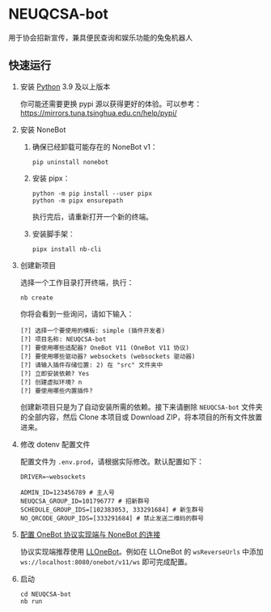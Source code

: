 # NEUQCSA-bot
用于协会招新宣传，兼具便民查询和娱乐功能的兔兔机器人

## 快速运行

1. 安装 [Python](https://www.python.org/) 3.9 及以上版本

   你可能还需要更换 pypi 源以获得更好的体验。可以参考：https://mirrors.tuna.tsinghua.edu.cn/help/pypi/

2. 安装 NoneBot

   1. 确保已经卸载可能存在的 NoneBot v1：
      ```shell
      pip uninstall nonebot
      ```

   2. 安装 pipx：
      ```shell
      python -m pip install --user pipx
      python -m pipx ensurepath
      ```

      执行完后，请重新打开一个新的终端。

   3. 安装脚手架：
      ```shell
      pipx install nb-cli
      ```

3. 创建新项目

   选择一个工作目录打开终端，执行：
   ```shell
   nb create
   ```

   你将会看到一些询问，请如下输入：
   ```nb-cli
   [?] 选择一个要使用的模板: simple (插件开发者)
   [?] 项目名称: NEUQCSA-bot
   [?] 要使用哪些适配器? OneBot V11 (OneBot V11 协议)
   [?] 要使用哪些驱动器? websockets (websockets 驱动器)
   [?] 请输入插件存储位置: 2) 在 "src" 文件夹中
   [?] 立即安装依赖? Yes
   [?] 创建虚拟环境? n
   [?] 要使用哪些内置插件?
   ```

   创建新项目只是为了自动安装所需的依赖。接下来请删除 `NEUQCSA-bot` 文件夹的全部内容，然后 Clone 本项目或 Download ZIP，将本项目的所有文件放置进来。

4. 修改 dotenv 配置文件

   配置文件为 `.env.prod`，请根据实际修改。默认配置如下：
   ```env
   DRIVER=~websockets
   
   ADMIN_ID=123456789 # 主人号
   NEUQCSA_GROUP_ID=101796777 # 招新群号
   SCHEDULE_GROUP_IDS=[102383053, 333291684] # 新生群号
   NO_QRCODE_GROUP_IDS=[333291684] # 禁止发送二维码的群号
   ```

5. [配置 OneBot 协议实现端与 NoneBot 的连接](https://onebot.adapters.nonebot.dev/docs/guide/setup/)

   协议实现端推荐使用 [LLOneBot](https://llonebot.com/zh-CN/guide/getting-started)。例如在 LLOneBot 的 `wsReverseUrls` 中添加 `ws://localhost:8080/onebot/v11/ws` 即可完成配置。

6. 启动
   ```shell
   cd NEUQCSA-bot
   nb run
   ```
